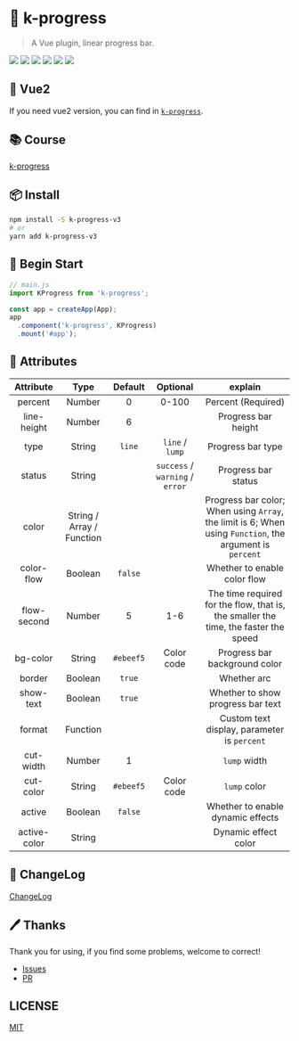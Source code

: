 # 🌈 k-progress

> A Vue plugin, linear progress bar.

![](https://img.shields.io/npm/v/k-progress-v3?color=success&style=flat-square)
![](https://img.shields.io/github/languages/top/xrkffgg/k-progress-v3?style=flat-square)
![](https://img.shields.io/github/languages/code-size/xrkffgg/k-progress-v3?color=orange&style=flat-square)
![](https://img.shields.io/github/stars/xrkffgg/k-progress-v3?color=blueviolet&style=flat-square)
![](https://img.shields.io/github/license/xrkffgg/k-progress-v3?color=red&style=flat-square)
![](https://img.shields.io/npm/dt/k-progress-v3?color=ff69b4&style=flat-square)

## 🎈 Vue2

If you need vue2 version, you can find in [`k-progress`](https://github.com/xrkffgg/k-progress).

## 📚 Course
[k-progress](https://xrkffgg.github.io/Knotes/course/k-progress.html)

## 📦 Install
```bash
npm install -S k-progress-v3
# or
yarn add k-progress-v3
```

## 🔨 Begin Start
```js
// main.js
import KProgress from 'k-progress';

const app = createApp(App);
app
  .component('k-progress', KProgress)
  .mount('#app');
```

## 📔 Attributes
|  Attribute   |           Type            |  Default  |            Optional             |                                                 explain                                                  |
| :----------: | :-----------------------: | :-------: | :-----------------------------: | :------------------------------------------------------------------------------------------------------: |
|   percent    |          Number           |     0     |              0-100              |                                            Percent (Required)                                            |
| line-height  |          Number           |     6     |                                 |                                           Progress bar height                                            |
|     type     |          String           |  `line`   |         `line` / `lump`         |                                            Progress bar type                                             |
|    status    |          String           |           | `success` / `warning` / `error` |                                           Progress bar status                                            |
|    color     | String / Array / Function |           |                                 | Progress bar color; When using `Array`, the limit is 6; When using `Function`, the argument is `percent` |
|  color-flow  |          Boolean          |  `false`  |                                 |                                       Whether to enable color flow                                       |
| flow-second  |          Number           |     5     |               1-6               |           The time required for the flow, that is, the smaller the time, the faster the speed            |
|   bg-color   |          String           | `#ebeef5` |           Color code            |                                      Progress bar background color                                       |
|    border    |          Boolean          |  `true`   |                                 |                                               Whether arc                                                |
|  show-text   |          Boolean          |  `true`   |                                 |                                    Whether to show progress bar text                                     |
|    format    |         Function          |           |                                 |                               Custom text display, parameter is `percent`                                |
|  cut-width   |          Number           |     1     |                                 |                                               `lump` width                                               |
|  cut-color   |          String           | `#ebeef5` |           Color code            |                                               `lump` color                                               |
|    active    |          Boolean          |  `false`  |                                 |                                    Whether to enable dynamic effects                                     |
| active-color |          String           |           |                                 |                                           Dynamic effect color                                           |

## 📒 ChangeLog
[ChangeLog](./CHANGELOG.md)

## 🖊 Thanks
Thank you for using, if you find some problems, welcome to correct!
- [Issues](https://github.com/xrkffgg/k-progress-v3/issues) 
- [PR](https://github.com/xrkffgg/k-progress-v3/pulls)

## LICENSE
[MIT](https://github.com/xrkffgg/k-progress-v3/blob/master/LICENSE)
